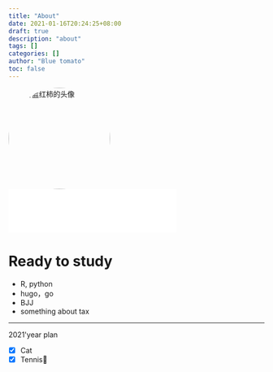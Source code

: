 ```yaml
---
title: "About"
date: 2021-01-16T20:24:25+08:00
draft: true
description: "about"
tags: []
categories: []
author: "Blue tomato"
toc: false
---
```

<img src="/author.jpg" alt="博客蓝红柿的头像" class="img_avatar" width="200px" style="border-radius:100%">

<iframe frameborder="no" border="0" marginwidth="0" marginheight="0" width=330 height=86 src="//music.163.com/outchain/player?type=2&id=1698603&auto=1&height=66"></iframe>

# Ready to study
* R, python
* hugo，go
* BJJ
* something about tax


---

2021'year plan

- [x] Cat
- [x] Tennis🎾